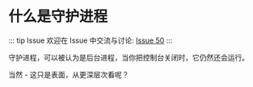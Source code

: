 # 什么是守护进程



::: tip Issue 
 欢迎在 Issue 中交流与讨论: [Issue 50](https://github.com/shfshanyue/Daily-Question/issues/50) 
:::

守护进程，可以被认为是后台进程，当你把控制台关闭时，它仍然还会运行。

当然 - 这只是表面，从更深层次看呢？